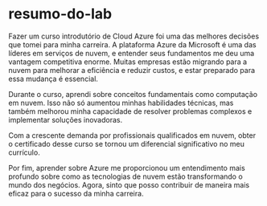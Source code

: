 # resumo-do-lab
Fazer um curso introdutório de Cloud Azure foi uma das melhores decisões que tomei para minha carreira. A plataforma Azure da Microsoft é uma das líderes em serviços de nuvem, e entender seus fundamentos me deu uma vantagem competitiva enorme. Muitas empresas estão migrando para a nuvem para melhorar a eficiência e reduzir custos, e estar preparado para essa mudança é essencial.

Durante o curso, aprendi sobre conceitos fundamentais como computação em nuvem. Isso não só aumentou minhas habilidades técnicas, mas também melhorou minha capacidade de resolver problemas complexos e implementar soluções inovadoras.

Com a crescente demanda por profissionais qualificados em nuvem, obter o certificado desse curso se tornou um diferencial significativo no meu currículo.

Por fim, aprender sobre Azure me proporcionou um entendimento mais profundo sobre como as tecnologias de nuvem estão transformando o mundo dos negócios. Agora, sinto que posso contribuir de maneira mais eficaz para o sucesso da minha carreira.
